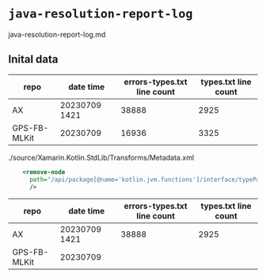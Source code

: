 # `java-resolution-report-log`

java-resolution-report-log.md

## Inital data

| repo          | date time     | errors-types.txt line count | types.txt line count         |
|---------------|---------------|-----------------------------|------------------------------|
| AX            | 20230709 1421 | 38888                       | 2925                         |
| GPS-FB-MLKit  | 20230709      | 16936                       | 3325                         |


./source/Xamarin.Kotlin.StdLib/Transforms/Metadata.xml

```xml
    <remove-node
      path="/api/package[@name='kotlin.jvm.functions']/interface/typeParameters"
      />
```



| repo          | date time     | errors-types.txt line count | types.txt line count         |
|---------------|---------------|-----------------------------|------------------------------|
| AX            | 20230709 1421 | 38888                       | 2925                         |
| GPS-FB-MLKit  | 20230709      |                             |                              |
